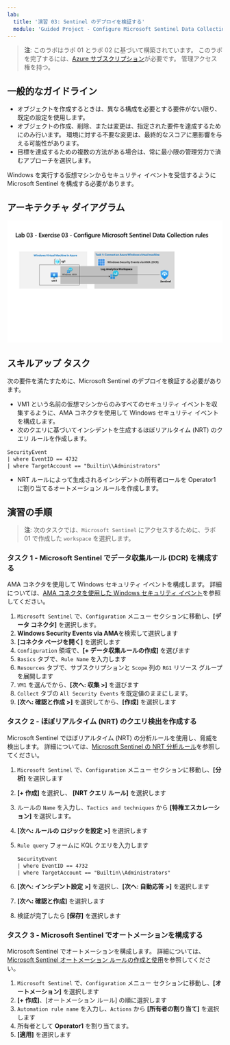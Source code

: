 ```yaml
---
lab:
  title: '演習 03: Sentinel のデプロイを検証する'
  module: 'Guided Project - Configure Microsoft Sentinel Data Collection rules, NRT Analytic rule and Automation'
---
```


>**注**: このラボはラボ 01 とラボ 02 に基づいて構築されています。 このラボを完了するには、[Azure サブスクリプション](https://azure.microsoft.com/free/?azure-portal=true)が必要です。 管理アクセス権を持つ。

## 一般的なガイドライン

- オブジェクトを作成するときは、異なる構成を必要とする要件がない限り、既定の設定を使用します。
- オブジェクトの作成、削除、または変更は、指定された要件を達成するためにのみ行います。 環境に対する不要な変更は、最終的なスコアに悪影響を与える可能性があります。
- 目標を達成するための複数の方法がある場合は、常に最小限の管理労力で済むアプローチを選択します。

Windows を実行する仮想マシンからセキュリティ イベントを受信するように Microsoft Sentinel を構成する必要があります。

## アーキテクチャ ダイアグラム

![DCR を使用した AMA 経由のWindows セキュリティ イベントのダイアグラム](../Media/apl-5001-lab-diagrams-lab03.png)

## スキルアップ タスク

次の要件を満たすために、Microsoft Sentinel のデプロイを検証する必要があります。

- VM1 という名前の仮想マシンからのみすべてのセキュリティ イベントを収集するように、AMA コネクタを使用して Windows セキュリティ イベントを構成します。
- 次のクエリに基づいてインシデントを生成するほぼリアルタイム (NRT) のクエリ ルールを作成します。

```KQL
SecurityEvent 
| where EventID == 4732
| where TargetAccount == "Builtin\\Administrators"
```

- NRT ルールによって生成されるインシデントの所有者ロールを Operator1 に割り当てるオートメーション ルールを作成します。

## 演習の手順

>**注**: 次のタスクでは、`Microsoft Sentinel` にアクセスするために、ラボ 01 で作成した `workspace` を選択します。

### タスク 1 - Microsoft Sentinel でデータ収集ルール (DCR) を構成する

AMA コネクタを使用して Windows セキュリティ イベントを構成します。 詳細については、[AMA コネクタを使用した Windows セキュリティ イベント](https://learn.microsoft.com/azure/sentinel/data-connectors/windows-security-events-via-ama)を参照してください。

 1. `Microsoft Sentinel` で、`Configuration` メニュー セクションに移動し、**[データ コネクタ]** を選択します。
 1. **Windows Security Events via AMA**を検索して選択します
 1. **[コネクタ ページを開く]** を選択します
 1. `Configuration` 領域で、**[+ データ収集ルールの作成]** を選びます
 1. `Basics` タブで、`Rule Name` を入力します
 1. `Resources` タブで、サブスクリプションと `Scope` 列の `RG1` リソース グループを展開します
 1. `VM1` を選んでから、**[次へ: 収集 >]** を選びます
 1. `Collect` タブの `All Security Events` を既定値のままにします。
 1. **[次へ: 確認と作成 >]** を選択してから、**[作成]** を選択します

### タスク 2 - ほぼリアルタイム (NRT) のクエリ検出を作成する

Microsoft Sentinel でほぼリアルタイム (NRT) の分析ルールを使用し、脅威を検出します。 詳細については、[Microsoft Sentinel の NRT 分析ルール](https://learn.microsoft.com/azure/sentinel/near-real-time-rules)を参照してください。

 1. `Microsoft Sentinel` で、`Configuration` メニュー セクションに移動し、**[分析]** を選択します
 1. **[+ 作成]** を選択し、 **[NRT クエリ ルール]** を選択します
 1. ルールの `Name` を入力し、`Tactics and techniques` から **[特権エスカレーション]** を選択します。
 1. **[次へ: ルールの ロジックを設定 >]** を選択します
 1. `Rule query` フォームに KQL クエリを入力します

    ```KQL
    SecurityEvent 
    | where EventID == 4732
    | where TargetAccount == "Builtin\\Administrators"
    ```

 1. **[次へ: インシデント設定 >]** を選択し、**[次へ: 自動応答 >]** を選択します
 1. **[次へ: 確認と作成]** を選択します
 1. 検証が完了したら **[保存]** を選択します

### タスク 3 - Microsoft Sentinel でオートメーションを構成する 

Microsoft Sentinel でオートメーションを構成します。 詳細については、[Microsoft Sentinel オートメーション ルールの作成と使用](https://learn.microsoft.com/azure/sentinel/create-manage-use-automation-rules)を参照してください。

 1. `Microsoft Sentinel` で、`Configuration` メニュー セクションに移動し、**[オートメーション]** を選択します
 1. **[+ 作成]**、[オートメーション ルール] の順に選択します
 1. `Automation rule name` を入力し、`Actions` から **[所有者の割り当て]** を選択します
 1. 所有者として **Operator1** を割り当てます。
 1. **[適用]** を選択します
